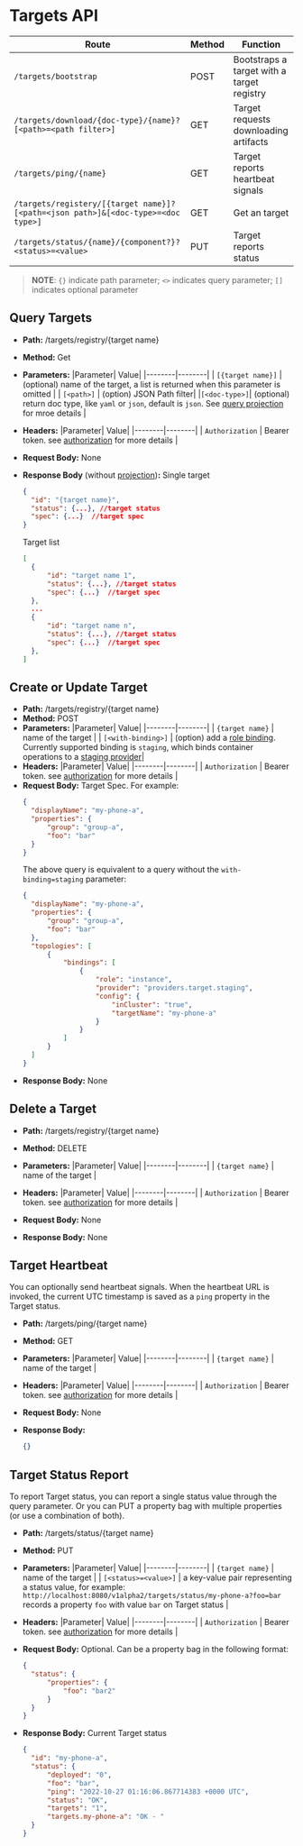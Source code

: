 # Targets API

| Route | Method| Function |
|--------|-------|--------|
| ```/targets/bootstrap``` | POST | Bootstraps a target with a target registry |
| ```/targets/download/{doc-type}/{name}?[<path>=<path filter>]``` | GET | Target requests downloading artifacts |
| ```/targets/ping/{name}```| GET | Target reports heartbeat signals |
| ```/targets/registery/[{target name}]?[<path=<json path>]&[<doc-type>=<doc type>]```| GET | Get an target |
| ```/targets/status/{name}/{component?}?<status>=<value>``` | PUT | Target reports status |

>**NOTE**: ```{}``` indicate path parameter; ```<>``` indicates query parameter; ```[]``` indicates optional parameter

## Query Targets
* **Path:** /targets/registry/{target name}
* **Method:** Get
* **Parameters:**
  |Parameter| Value|
  |--------|--------|
  | ```[{target name}]``` | (optional) name of the target, a list is returned when this parameter is omitted |
  | ```[<path>]``` | (option) JSON Path filter|
  |```[<doc-type>]```| (optional) return doc type, like ```yaml``` or ```json```, default is ```json```. See [query projection](./projection.md) for mroe details |
  
* **Headers:**
  |Parameter| Value|
  |--------|--------|
  | ```Authorization``` | Bearer token. see [authorization](../security/authorization.md) for more details |
* **Request Body:** None
* **Response Body** (without [projection](../api/projection.md))**:**
  Single target
  ```json
  {
    "id": "{target name}",
    "status": {...}, //target status
    "spec": {...}  //target spec
  }
  ```
  Target list
  ```json
  [
    {
        "id": "target name 1",
        "status": {...}, //target status
        "spec": {...}  //target spec
    },
    ...
    {
        "id": "target name n",
        "status": {...}, //target status
        "spec": {...}  //target spec
    },
  ]
  ```

## Create or Update Target
* **Path:** /targets/registry/{target name}
* **Method:** POST
* **Parameters:**
  |Parameter| Value|
  |--------|--------|
  | ```{target name}``` | name of the target |
  | ```[<with-binding>]``` | (option) add a [role binding](../target-management/target-management.md#role-bindings). Currently supported binding is ```staging```, which binds container operations to a [staging provider](../providers/staging_provider.md)|
* **Headers:**
  |Parameter| Value|
  |--------|--------|
  | ```Authorization``` | Bearer token. see [authorization](../security/authorization.md) for more details |
* **Request Body:** Target Spec. For example:
  ```json
  {
    "displayName": "my-phone-a",
    "properties": {
        "group": "group-a",
        "foo": "bar"
    }
  }
  ```
  The above query is equivalent to a query without the ```with-binding=staging``` parameter:
  ```json
  {
    "displayName": "my-phone-a",
    "properties": {
        "group": "group-a",
        "foo": "bar"
    },
    "topologies": [
        {
            "bindings": [
                {
                    "role": "instance",
                    "provider": "providers.target.staging",
                    "config": {
                        "inCluster": "true",
                        "targetName": "my-phone-a"
                    }
                }
            ]
        }
    ]
  }
  ```
* **Response Body:** None

## Delete a Target
* **Path:** /targets/registry/{target name}
* **Method:** DELETE
* **Parameters:**
  |Parameter| Value|
  |--------|--------|
  | ```{target name}``` | name of the target |
  
* **Headers:**
  |Parameter| Value|
  |--------|--------|
  | ```Authorization``` | Bearer token. see [authorization](../security/authorization.md) for more details |
* **Request Body:** None
* **Response Body:** None

## Target Heartbeat
You can optionally send heartbeat signals. When the heartbeat URL is invoked, the current UTC timestamp is saved as a ```ping``` property in the Target status.

* **Path:** /targets/ping/{target name}
* **Method:** GET
* **Parameters:**
  |Parameter| Value|
  |--------|--------|
  | ```{target name}``` | name of the target |
  
* **Headers:**
  |Parameter| Value|
  |--------|--------|
  | ```Authorization``` | Bearer token. see [authorization](../security/authorization.md) for more details |
* **Request Body:** None
* **Response Body:** 
  ```json
  {}
  ```

## Target Status Report
To report Target status, you can report a single status value through the query parameter. Or you can PUT a property bag with multiple properties (or use a combination of both).
* **Path:** /targets/status/{target name}
* **Method:** PUT
* **Parameters:**
  |Parameter| Value|
  |--------|--------|
  | ```{target name}``` | name of the target |
  | ```[<status>=<value>]``` | a key-value pair representing a status value, for example: ```http://localhost:8080/v1alpha2/targets/status/my-phone-a?foo=bar``` records a property ```foo``` with value ```bar``` on Target status |
  
* **Headers:**
  |Parameter| Value|
  |--------|--------|
  | ```Authorization``` | Bearer token. see [authorization](../security/authorization.md) for more details |
* **Request Body:** Optional. Can be a property bag in the following format:
  ```json
  {
    "status": {
        "properties": {
            "foo": "bar2"
        }
    }
  }
  ```
* **Response Body:** 
  Current Target status
  ```json
  {
    "id": "my-phone-a",
    "status": {
        "deployed": "0",
        "foo": "bar",
        "ping": "2022-10-27 01:16:06.867714383 +0000 UTC",
        "status": "OK",
        "targets": "1",
        "targets.my-phone-a": "OK - "
    }
  }
  ```